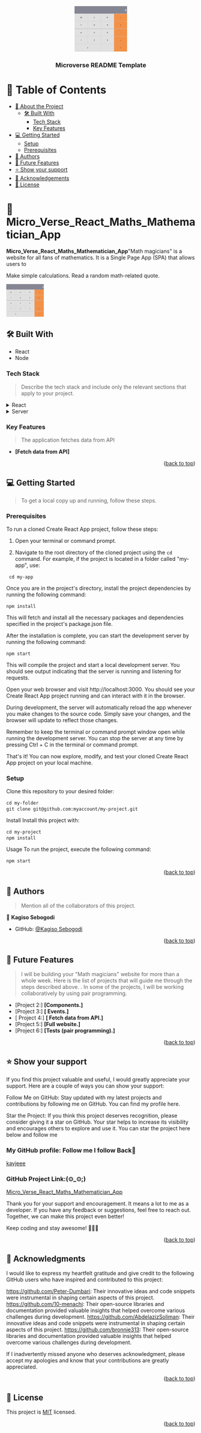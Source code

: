 <a name="readme-top"></a>

<div align="center">
  <!-- You are encouraged to replace this logo with your own! Otherwise you can also remove it. -->
  <img src="calculator.png" alt="logo" width="140"  height="auto" />
  <br/>

  <h3><b>Microverse README Template</b></h3>

</div>

<!-- TABLE OF CONTENTS -->

# 📗 Table of Contents

- [📖 About the Project](#about-project)
  - [🛠 Built With](#built-with)
    - [Tech Stack](#tech-stack)
    - [Key Features](#key-features)
- [💻 Getting Started](#getting-started)
  - [Setup](#setup)
  - [Prerequisites](#prerequisites)
- [👥 Authors](#authors)
- [🔭 Future Features](#future-features)
- [⭐️ Show your support](#support)
- [🙏 Acknowledgements](#acknowledgements)
- [📝 License](#license)

<!-- PROJECT DESCRIPTION -->


# 📖 Micro_Verse_React_Maths_Mathematician_App <a name="about-project"></a>


**Micro_Verse_React_Maths_Mathematician_App**"Math magicians" is a website for all fans of mathematics. It is a Single Page App (SPA) that allows users to

Make simple calculations.
Read a random math-related quote.

  <img src="calculator.png" alt="logo" width="100"  height="auto" />


## 🛠 Built With <a name="built-with"></a>
- React
- Node
### Tech Stack <a name="tech-stack"></a>

> Describe the tech stack and include only the relevant sections that apply to your project.

<details>
  <summary>React</summary>
  <ul>
    <li><a href="https://reactjs.org/">React.js</a></li>
  </ul>
</details>

<details>
  <summary>Server</summary>
  <ul>
    <li><a href="https://nodejs.com/">Express.js</a></li>
  </ul>
</details>

<!-- Features -->

### Key Features <a name="key-features"></a>

> The application fetches data from API

- **[Fetch data from API]**

<p align="right">(<a href="#readme-top">back to top</a>)</p>

<!-- GETTING STARTED -->

## 💻 Getting Started <a name="getting-started"></a>

> To get a local copy up and running, follow these steps.

### Prerequisites

To run a cloned Create React App project, follow these steps:

1. Open your terminal or command prompt.

2. Navigate to the root directory of the cloned project using the `cd` command. For example, if the project is located in a folder called "my-app", use:

  ```shell
   cd my-app
  ```
Once you are in the project's directory, install the project dependencies by running the following command:
```
npm install
```
This will fetch and install all the necessary packages and dependencies specified in the project's package.json file.

After the installation is complete, you can start the development server by running the following command:
```
npm start
```
This will compile the project and start a local development server. You should see output indicating that the server is running and listening for requests.

Open your web browser and visit http://localhost:3000. You should see your Create React App project running and can interact with it in the browser.

During development, the server will automatically reload the app whenever you make changes to the source code. Simply save your changes, and the browser will update to reflect those changes.

Remember to keep the terminal or command prompt window open while running the development server. You can stop the server at any time by pressing Ctrl + C in the terminal or command prompt.

That's it! You can now explore, modify, and test your cloned Create React App project on your local machine.

### Setup
Clone this repository to your desired folder:

```
cd my-folder
git clone git@github.com:myaccount/my-project.git
```
Install
Install this project with:

```
cd my-project
npm install

```
Usage
To run the project, execute the following command:

```
npm start

```

<p align="right">(<a href="#readme-top">back to top</a>)</p>

<!-- AUTHORS -->

## 👥 Authors <a name="authors"></a>

> Mention all of the collaborators of this project.
> 
  👤 **Kagiso Sebogodi**
    
- GitHub: [@Kagiso Sebogodi](https://github.com/kayjeee)


<p align="right">(<a href="#readme-top">back to top</a>)</p>

<!-- FUTURE FEATURES -->

## 🔭 Future Features <a name="future-features"></a>

>I will be building your "Math magicians" website for more than a whole week. Here is the list of projects that will guide me through the steps described above. . In some of the projects, I will be working collaboratively by using pair programming.

- [Project 2:] **[Components.]**
- [Project 3:] **[ Events.]**
- [ Project 4:] **[ Fetch data from API.]**
- [Project 5:] **[Full website.]**
- [Project 6:] **[Tests (pair programming).]**
<p align="right">(<a href="#readme-top">back to top</a>)</p>

<!-- SUPPORT -->
## ⭐️ Show your support <a name="support"></a>
If you find this project valuable and useful, I would greatly appreciate your support. Here are a couple of ways you can show your support:

Follow Me on GitHub: Stay updated with my latest projects and contributions by following me on GitHub. You can find my profile here.

Star the Project: If you think this project deserves recognition, please consider giving it a star on GitHub. Your star helps to increase its visibility and encourages others to explore and use it. You can star the project here below and follow me
### My GitHub profile: Follow me I follow Back🤞
 [kayjeee](https://github.com/kayjeee)

### GitHub Project Link:(⊙_⊙;)
 [Micro_Verse_React_Maths_Mathematician_App](https://github.com/kayjeee/Micro_Verse_React_Maths_Mathematician_App)

Thank you for your support and encouragement. It means a lot to me as a developer. If you have any feedback or suggestions, feel free to reach out. Together, we can make this project even better!

Keep coding and stay awesome! 👨‍💻✨

<p align="right">(<a href="#readme-top">back to top</a>)</p>

<!-- ACKNOWLEDGEMENTS -->

## 🙏 Acknowledgments <a name="acknowledgements"></a>
I would like to express my heartfelt gratitude and give credit to the following GitHub users who have inspired and contributed to this project:

https://github.com/Peter-Dumbari: Their innovative ideas and code snippets were instrumental in shaping certain aspects of this project.
https://github.com/10-menachi: Their open-source libraries and documentation provided valuable insights that helped overcome various challenges during development.
https://github.com/AbdelazizSoliman: Their innovative ideas and code snippets were instrumental in shaping certain aspects of this project.
https://github.com/bronnie313: Their open-source libraries and documentation provided valuable insights that helped overcome various challenges during development.

If I inadvertently missed anyone who deserves acknowledgment, please accept my apologies and know that your contributions are greatly appreciated.

<p align="right">(<a href="#readme-top">back to top</a>)</p>

<!-- LICENSE -->

## 📝 License <a name="license"></a>

This project is [MIT](./LICENSE) licensed.



<p align="right">(<a href="#readme-top">back to top</a>)</p>
